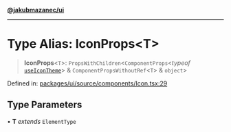 [**@jakubmazanec/ui**](../README.md)

---

# Type Alias: IconProps\<T\>

> **IconProps**\<`T`\>: `PropsWithChildren`\<`ComponentProps`\<_typeof_
> [`useIconTheme`](../functions/useIconTheme.md)\> & `ComponentPropsWithoutRef`\<`T`\> & `object`\>

Defined in:
[packages/ui/source/components/Icon.tsx:29](https://github.com/jakubmazanec/tools/blob/7c5f40d811171692b72a47160bc33d644201b16a/packages/ui/source/components/Icon.tsx#L29)

## Type Parameters

• **T** _extends_ `ElementType`
